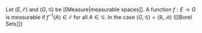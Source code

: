 Let $(E,\mathcal{E})$ and $(G,\mathcal{G})$ be [[Measure|measurable spaces]]. A function $f:E\to G$ is measurable if $f^{-1}(A)\in \mathcal{E}$ for all $A\in \mathcal{G}$.
In the case $(G,\mathcal{G})=(\mathbb{R},\mathcal{B})$ ([[Borel Sets]]) 